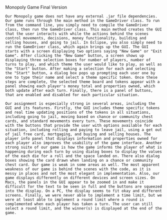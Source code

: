 Monopoly Game Final Version

	Our Monopoly game does not have any external .jar file dependencies. Our game runs through the main method in the GameDriver class. To run from the command line, you simply need to compile the GameDriver class, then run the GameDriver class. This main method creates the GUI that the user interacts with while the actions behind the scenes control movements, decisions, money functionality, building and selling houses, and going to jail. In Eclipse, you also simply need to run the GameDriver class, which again brings up the GUI. The GUI starts with a screen displaying two options saying "New Game" or "Exit Game". After clicking the "New Game" button, a screen shows up displaying three selection boxes for number of players, number of turns to play, and which theme the user would like to play, as well as the "Start" button. After making a selection for each and selecting the "Start" button, a dialog box pops up prompting each user one by one to type their name and select a theme specific token. Once these steps are complete, the selected theme board and tokens appear with a panel showing each player's money total and properties owned, which both update after each turn. Finally, there is a panel of buttons, that are enabled and disabled for each particular situation.
	
	Our assignment is especially strong in several areas, including the GUI and its features. Firstly, the GUI includes theme specific tokens and real time updating positions of the tokens in all situations, including going to jail, moving based on chance or community chest cards, and standard movements every turn. These movements coincide with the buttons that provide the user with options available for each situation, including rolling and paying to leave jail, using a get out of jail free card, mortgaging, and buying and selling houses. The player info panel that displays information and properties owned for each player also improves the usability of the game interface. Another strong suite of our game is how the game informs the player of what is happening during each turn by using dialog boxes to display the values of the each die for a roll and the space landed on. There also dialog boxes showing the card drawn when landing on a chance or community chest card. Our game is weak in some areas as well. The most apparent weakness of our game is behind the scenes with the code, as it is messy in places and not the most elegant in implementation. Also, our game displays differently on different devices and screen sizes. On Macs, the panels in the GUI appear to be zoomed in and make it difficult for the text to be seen in full and the buttons are squeezed into the display. On a PC, the display seems to fit okay and different screens. Finally, we were never able to implement a time limit, but we were at least able to implement a round limit where a round is complemented when each player has taken a turn. The user can still select a round limit, and the winner(s) is displayed at the end of the game.